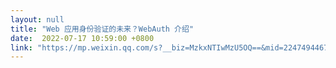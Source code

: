 ```yaml
---
layout: null
title: "Web 应用身份验证的未来？WebAuth 介绍"
date:  2022-07-17 10:59:00 +0800
link: "https://mp.weixin.qq.com/s?__biz=MzkxNTIwMzU5OQ==&mid=2247494467&idx=1&sn=b55ed5c175b81c6f9141d98f2fe142cd&chksm=c1601823f6179135ed047dfd9ac003429a8f9db47edd952c3d0bda96d29bbbf7b3b287740ea7&token=903578161"
---
```


